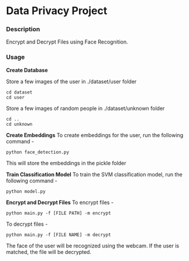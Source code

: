 # Data Privacy Project

### Description

Encrypt and Decrypt Files using Face Recognition.

### Usage

**Create Database**

Store a few images of the user in ./dataset/user folder

```
cd dataset
cd user
```

Store a few images of random people in ./dataset/unknown folder

```
cd ..
cd unknown
```

**Create Embeddings**
To create embeddings for the user, run the following command -

```
python face_detection.py
```

This will store the embeddings in the pickle folder

**Train Classification Model**
To train the SVM classification model, run the following command -

```
python model.py
```

**Encrypt and Decrypt Files**
To encrypt files -

```
python main.py -f [FILE PATH] -m encrypt
```

To decrypt files -

```
python main.py -f [FILE NAME] -m decrypt
```

The face of the user will be recognized using the webcam. If the user is matched, the file will be decrypted.
